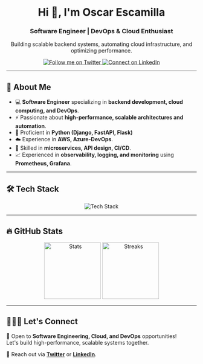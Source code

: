 <h1 align="center">Hi 👋, I'm Oscar Escamilla</h1>  
<h3 align="center">Software Engineer | DevOps & Cloud Enthusiast</h3>  

<p align="center">Building scalable backend systems, automating cloud infrastructure, and optimizing performance.</p>

<p align="center">  
  <a href="https://twitter.com/oscarscami" target="_blank">
    <img src="https://img.shields.io/twitter/follow/oscarscami?logo=twitter&style=for-the-badge" alt="Follow me on Twitter">
  </a>  

  <a href="https://linkedin.com/in/oscar-escamilla" target="_blank">
    <img src="https://img.shields.io/badge/LinkedIn-Connect-blue?style=for-the-badge&logo=linkedin" alt="Connect on LinkedIn">
  </a>
</p>  

---

## 🌟 About Me  

- 💻 **Software Engineer** specializing in **backend development, cloud computing, and DevOps**.  
- ⚡ Passionate about **high-performance, scalable architectures and automation**.  
- 🔧 Proficient in **Python (Django, FastAPI, Flask)**<!-- , C# (.NET Core), and Java (Spring Boot)**.   -->
- ☁️ Experience in **AWS, Azure-DevOps**.  <!-- IAM, EC2, ECR, ECS, EKS, Lambda, RDS -->
- 🚀 Skilled in **microservices, API design, CI/CD**.  <!-- , and infrastructure as code (IaC) -->
- 📈 Experienced in **observability, logging, and monitoring** using **Prometheus, Grafana**.  

---

## 🛠️ Tech Stack  

<p align="center">  
  <img src="https://skillicons.dev/icons?i=python,django,fastapi,flask,dotnet,java,aws,azure,docker,kubernetes,terraform,linux,git,githubactions,ansible,vscode,postgres,mysql,redis" alt="Tech Stack">
</p>  

---

## 🔥 GitHub Stats  

<p align="center">  
  <img src="https://github-readme-stats.vercel.app/api?username=oscarescamilla&show_icons=true&theme=tokyonight" alt="Stats" height="150">  
  <img src="https://github-readme-streak-stats.herokuapp.com/?user=oscarescamilla&theme=tokyonight" alt="Streaks" height="150">  
</p>  

---

## 👨🏻‍💻 Let's Connect  

🚀 Open to **Software Engineering, Cloud, and DevOps** opportunities!  
Let's build high-performance, scalable systems together.  

📩 Reach out via **[Twitter](https://twitter.com/oscarscami)** or **[LinkedIn](https://linkedin.com/in/oscar-escamilla)**.  
